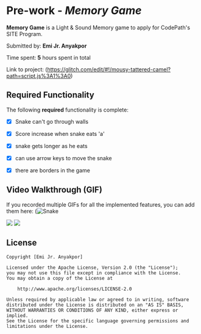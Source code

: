 # Pre-work - *Memory Game*

**Memory Game** is a Light & Sound Memory game to apply for CodePath's SITE Program. 

Submitted by: **Emi Jr. Anyakpor**

Time spent: **5** hours spent in total

Link to project: (https://glitch.com/edit/#!/mousy-tattered-camel?path=script.js%3A1%3A0)

## Required Functionality

The following **required** functionality is complete:

* [x] Snake can't go through walls
* [x] Score increase when snake eats 'a' 
* [x] snake gets longer as he eats
* [x] can use arrow keys to move the snake
* [x] there are borders in the game


## Video Walkthrough (GIF)

If you recorded multiple GIFs for all the implemented features, you can add them here:
(![Snake](https://user-images.githubusercontent.com/83620487/175497066-f38ed35c-ea64-4825-82d7-0fbb03b6014e.gif)


![](gif3-link-here)
![](gif4-link-here)




## License

    Copyright [Emi Jr. Anyakpor]

    Licensed under the Apache License, Version 2.0 (the "License");
    you may not use this file except in compliance with the License.
    You may obtain a copy of the License at

        http://www.apache.org/licenses/LICENSE-2.0

    Unless required by applicable law or agreed to in writing, software
    distributed under the License is distributed on an "AS IS" BASIS,
    WITHOUT WARRANTIES OR CONDITIONS OF ANY KIND, either express or implied.
    See the License for the specific language governing permissions and
    limitations under the License.
